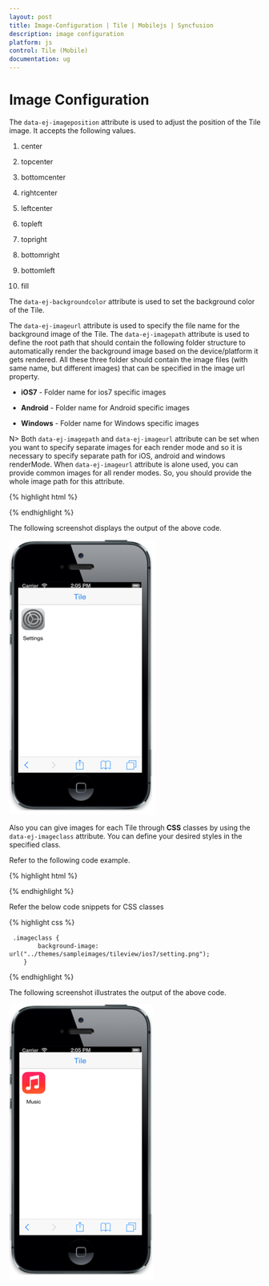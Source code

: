 ```yaml
---
layout: post
title: Image-Configuration | Tile | Mobilejs | Syncfusion
description: image configuration
platform: js
control: Tile (Mobile)
documentation: ug
---
```


# Image Configuration

The `data-ej-imageposition` attribute is used to adjust the position of the Tile image. It accepts the following values.

1. center

2. topcenter

3. bottomcenter

4. rightcenter

5. leftcenter

6. topleft

7. topright

8. bottomright

9. bottomleft

10. fill

The `data-ej-backgroundcolor` attribute is used to set the background color of the Tile.

The `data-ej-imageurl` attribute is used to specify the file name for the background image of the Tile. The `data-ej-imagepath` attribute is used to define the root path that should contain the following folder structure to automatically render the background image based on the device/platform it gets rendered. All these three folder should contain the image files (with same name, but different images) that can be specified in the image url property.

* **iOS7** - Folder name for ios7 specific images

* **Android** - Folder name for Android specific images

* **Windows** - Folder name for Windows specific images

N> Both `data-ej-imagepath` and `data-ej-imageurl` attribute can be set when you want to specify separate images for each render mode and so it is necessary to specify separate path for iOS, android and windows renderMode. When `data-ej-imageurl` attribute is alone used, you can provide common images for all render modes. So, you should provide the whole image path for this attribute.



{% highlight html %}

<div id="header" data-role="ejmnavigationbar" data-ej-mode="header" data-ej-title="Tile" data-ej-titlealignment="center" data-ej-position="top" data-ej-touchend="tileSelection">
    </div>

<div class="tiles" style="top: 45px; position: relative;">
        <div id="tileview1" data-role="ejmtile" data-ej-showroundedcorner="true" data-ej-imageposition="fill" data-ej-caption-position="outer" data-ej-caption-alignment="center" data-ej-tilesize="small" data-ej-imagepath="../themes/sampleimages/tileview/" data-ej-caption-text="Settings" data-ej-imageurl="setting.png">
        </div>
    </div>    


{% endhighlight %}



The following screenshot displays the output of the above code.

![imagepath](image-configuration_images\image-configuration_img1.png)

Also you can give images for each Tile through **CSS** classes by using the `data-ej-imageclass` attribute. You can define your desired styles in the specified class.

Refer to the following code example.

{% highlight html %}


<div id=" header " data-role="ejmnavigationbar" data-ej-mode="header" data-ej-title="Tile" data-ej-titlealignment="center" data-ej-position="top" data-ej-touchend="tileSelection">
    </div>

<div class="tiles" style="top: 45px; position: relative;">
        <div id="tileview1" data-role="ejmtile" data-ej-showroundedcorner="true" data-ej-imageposition="fill" data-ej-imageclass="imageclass" data-ej-caption-position="outer" data-ej-caption-alignment="center" data-ej-tilesize="small" data-ej-caption-text="Settings">
        </div>
    </div>    



{% endhighlight %}

Refer the below code snippets for CSS classes

{% highlight css %}

     .imageclass {
            background-image: url("../themes/sampleimages/tileview/ios7/setting.png");
        }


{% endhighlight %}



The following screenshot illustrates the output of the above code.

![imageclass](image-configuration_images\image-configuration_img2.png)

